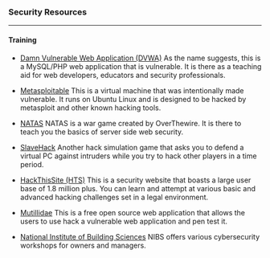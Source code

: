 ### Security Resources
------

#### Training

* [Damn Vulnerable Web Application (DVWA)](http://www.dvwa.co.uk/)
  As the name suggests, this is a MySQL/PHP web application that is vulnerable. It is there as a teaching aid for web developers, educators and security professionals.

* [Metasploitable](https://community.rapid7.com/docs/DOC-1875)
  This is a virtual machine that was intentionally made vulnerable. It runs on Ubuntu Linux and is designed to be hacked by metasploit and other known hacking tools.

* [NATAS](http://overthewire.org/wargames/natas/)
  NATAS is a war game created by OverThewire. It is there to teach you the basics of server side web security.

* [SlaveHack](http://www.slavehack.com/)
  Another hack simulation game that asks you to defend a virtual PC against intruders while you try to hack other players in a time period.

* [HackThisSite (HTS)](https://www.hackthissite.org/)
  This is a security website that boasts a large user base of 1.8 million plus. You can learn and attempt at various basic and advanced hacking challenges set in a legal environment.

* [Mutillidae](http://www.irongeek.com/i.php?page=mutillidae/mutillidae-deliberately-vulnerable-php-owasp-top-10)
  This is a free open source web application that allows the users to use hack a vulnerable web application and pen test it.

* [National Institute of Building Sciences](http://www.nibs.org/)
  NIBS offers various cybersecurity workshops for owners and managers.
